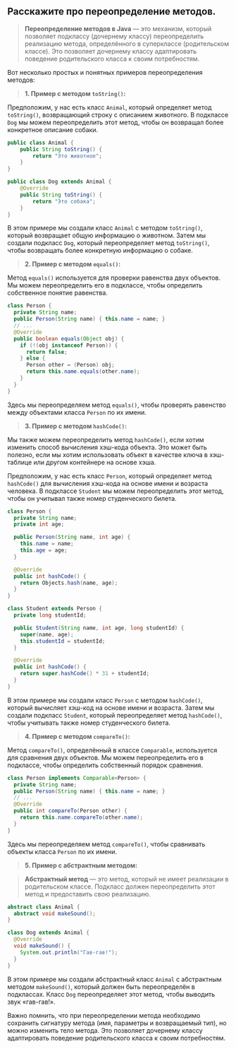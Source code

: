 ## Расскажите про переопределение методов.

> **Переопределение методов в Java** — это механизм, который позволяет подклассу (дочернему классу) переопределить реализацию метода, определённого в суперклассе (родительском классе). Это позволяет дочернему классу адаптировать поведение родительского класса к своим потребностям.

Вот несколько простых и понятных примеров переопределения методов:

> **1. Пример с методом `toString()`:**

Предположим, у нас есть класс `Animal`, который определяет метод `toString()`, возвращающий строку с описанием животного. В подклассе `Dog` мы можем переопределить этот метод, чтобы он возвращал более конкретное описание собаки.

```java
public class Animal {
    public String toString() {
        return "Это животное";
    }
}

public class Dog extends Animal {
    @Override
    public String toString() {
        return "Это собака";
    }
}
```

В этом примере мы создали класс `Animal` с методом `toString()`, который возвращает общую информацию о животном. Затем мы создали подкласс `Dog`, который переопределяет метод `toString()`, чтобы возвращать более конкретную информацию о собаке.

> **2. Пример с методом `equals()`:**

Метод `equals()` используется для проверки равенства двух объектов. Мы можем переопределить его в подклассе, чтобы определить собственное понятие равенства.

```java
class Person {
  private String name;
  public Person(String name) { this.name = name; }
  // ...
  @Override
  public boolean equals(Object obj) {
    if (!(obj instanceof Person)) {
      return false;
    } else {
      Person other = (Person) obj;
      return this.name.equals(other.name);
    }
  }
}
```

Здесь мы переопределяем метод `equals()`, чтобы проверять равенство между объектами класса `Person` по их имени.

> **3. Пример с методом `hashCode()`:**

Мы также можем переопределить метод `hashCode()`, если хотим изменить способ вычисления хэш-кода объекта. Это может быть полезно, если мы хотим использовать объект в качестве ключа в хэш-таблице или другом контейнере на основе хэша.

Предположим, у нас есть класс `Person`, который определяет метод `hashCode()` для вычисления хэш-кода на основе имени и возраста человека. В подклассе `Student` мы можем переопределить этот метод, чтобы он учитывал также номер студенческого билета.

```java
class Person {
  private String name;
  private int age;

  public Person(String name, int age) {
    this.name = name;
    this.age = age;
  }

  @Override
  public int hashCode() {
    return Objects.hash(name, age);
  }
}

class Student extends Person {
  private long studentId;

  public Student(String name, int age, long studentId) {
    super(name, age);
    this.studentId = studentId;
  }

  @Override
  public int hashCode() {
    return super.hashCode() * 31 + studentId;
  }
}
```

В этом примере мы создали класс `Person` с методом `hashCode()`, который вычисляет хэш-код на основе имени и возраста. Затем мы создали подкласс `Student`, который переопределяет метод `hashCode()`, чтобы учитывать также номер студенческого билета.

> **4. Пример с методом `compareTo()`:**

Метод `compareTo()`, определённый в классе `Comparable`, используется для сравнения двух объектов. Мы можем переопределить его в подклассе, чтобы определить собственный порядок сравнения.

```java
class Person implements Comparable<Person> {
  private String name;
  public Person(String name) { this.name = name; }
  // ...
  @Override
  public int compareTo(Person other) {
    return this.name.compareTo(other.name);
  }
}
```

Здесь мы переопределяем метод `compareTo()`, чтобы сравнивать объекты класса `Person` по их имени.

> **5. Пример с абстрактным методом:**

> **Абстрактный метод** — это метод, который не имеет реализации в родительском классе. Подкласс должен переопределить этот метод и предоставить свою реализацию. 

```java
abstract class Animal {
  abstract void makeSound();
}

class Dog extends Animal {
  @Override
  void makeSound() {
    System.out.println("Гав-гав!");
  }
}
```

В этом примере мы создали абстрактный класс `Animal` с абстрактным методом `makeSound()`, который должен быть переопределён в подклассах. Класс `Dog` переопределяет этот метод, чтобы выводить звук «гав-гав!».

Важно помнить, что при переопределении метода необходимо сохранить сигнатуру метода (имя, параметры и возвращаемый тип), но можно изменить тело метода. Это позволяет дочернему классу адаптировать поведение родительского класса к своим потребностям.









